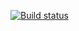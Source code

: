 [![Build status](https://ci.appveyor.com/api/projects/status/wg7lbebkxv8nigu6?svg=true)](https://ci.appveyor.com/project/chrisemenova/selenide)
